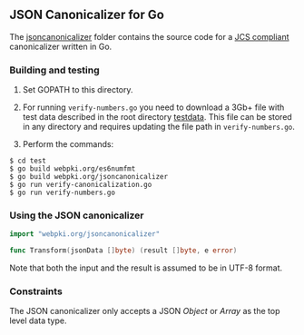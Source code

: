 ## JSON Canonicalizer for Go

The [jsoncanonicalizer](src/webpki.org/jsoncanonicalizer)
folder contains the source code for a 
[JCS compliant](https://tools.ietf.org/html/draft-rundgren-json-canonicalization-scheme-02) 
canonicalizer written in Go.

### Building and testing

1. Set GOPATH to this directory.

2. For running `verify-numbers.go` you need to download a 3Gb+ file with test
data described in the root directory [testdata](../testdata).  This file can be stored in
any directory and requires updating the file path in `verify-numbers.go`.

3. Perform the commands:
```code
$ cd test
$ go build webpki.org/es6numfmt
$ go build webpki.org/jsoncanonicalizer
$ go run verify-canonicalization.go
$ go run verify-numbers.go
```


### Using the JSON canonicalizer

```go
import "webpki.org/jsoncanonicalizer"

func Transform(jsonData []byte) (result []byte, e error)
```
Note that both the input and the result is assumed to be in UTF-8 format.

### Constraints
The JSON canonicalizer only accepts a JSON _Object_ or _Array_ as the top level data type.
